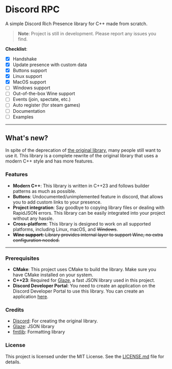 # Discord RPC
A simple Discord Rich Presence library for C++ made from scratch.

> **Note**: Project is still in development. Please report any issues you find.

**Checklist**:
- [x] Handshake
- [x] Update presence with custom data
- [x] Buttons support
- [x] Linux support
- [x] MacOS support
- [ ] Windows support
- [ ] Out-of-the-box Wine support
- [ ] Events (join, spectate, etc.)
- [ ] Auto register (for steam games)
- [ ] Documentation
- [ ] Examples

---

## What's new?

In spite of the deprecation of [the original library](https://github.com/discord/discord-rpc),
many people still want to use it. This library is a complete rewrite of the original library
that uses a modern C++ style and has more features.

### Features
- **Modern C++**: This library is written in C++23 and follows builder patterns as much as possible.
- **Buttons**: Undocumented/unimplemented feature in discord, that allows you to add custom links to your presence.
- **Project integration**: Say goodbye to copying library files or dealing with RapidJSON errors. This library can be easily integrated into your project without any hassle.
- **Cross-platform**: This library is designed to work on all supported platforms, including Linux, macOS, and ~~Windows~~.
- ~~**Wine support**: Library provides internal layer to support Wine, no extra configuration needed.~~

---

### Prerequisites
- **CMake**: This project uses CMake to build the library. Make sure you have CMake installed on your system.
- **C++23**: Required for [Glaze](https://github.com/stephenberry/glaze), a fast JSON library used in this project.
- **Discord Developer Portal**: You need to create an application on the Discord Developer Portal to use this library. You can create an application [here](https://discord.com/developers/applications).

### Credits
- [Discord](https://github.com/discord/discord-rpc): For creating the original library.
- [Glaze](https://github.com/stephenberry/glaze): JSON library
- [fmtlib](https://github.com/fmtlib/fmt): Formatting library

### License
This project is licensed under the MIT License. See the [LICENSE.md](LICENSE.md) file for details.
